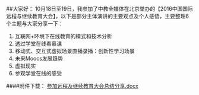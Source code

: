 <!--
author: rickeryu
date: 2016-11-10
title: 凯哥外训 - 参加远程及继续教育大会总结分享
tags: 远程,教育,分享,大会
category: 外部培训
status: publish
summary: 
凯哥外训 - 参加远程及继续教育大会总结分享
-->
##大家好：
10月18日至19日，我参加了中教全媒体在北京举办的【2016中国国际远程与继续教育大会】，以下是部分主体演讲的主要观点及个人感悟，主要整理6个主题与大家分享一下：

1. 互联网+环境下在线教育的模式和技术分析
2. 透过学堂在线看慕课
3. 移动式、交互式虚拟场景直播录播：创新性学习场景
4. 未来Moocs发展趋势
5. 虚拟现实
6. 参观学堂在线的感受
			

####附件下载：
[参加远程及继续教育大会总结分享.docx](./file/参加远程及继续教育大会总结分享.docx)



